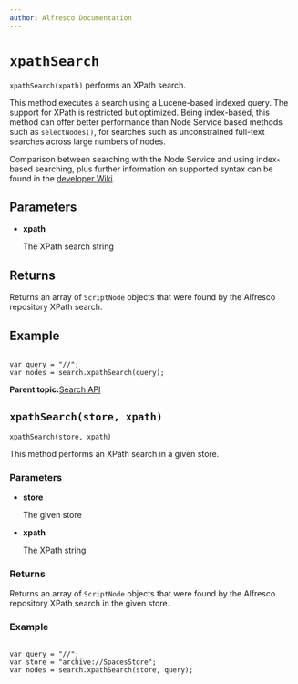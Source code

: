 ```yaml
---
author: Alfresco Documentation
---
```


# ``xpathSearch``

`xpathSearch(xpath)` performs an XPath search.

This method executes a search using a Lucene-based indexed query. The support for XPath is restricted but optimized. Being index-based, this method can offer better performance than Node Service based methods such as `selectNodes()`, for searches such as unconstrained full-text searches across large numbers of nodes.

Comparison between searching with the Node Service and using index-based searching, plus further information on supported syntax can be found in the [developer Wiki](http://wiki.alfresco.com/wiki/Search_Documentation).

## Parameters

-   **xpath**

    The XPath search string


## Returns

Returns an array of `ScriptNode` objects that were found by the Alfresco repository XPath search.

## Example

```

var query = "//";
var nodes = search.xpathSearch(query);
```

**Parent topic:**[Search API](../references/API-JS-Search.md)

## `xpathSearch(store, xpath)`

`xpathSearch(store, xpath)`

This method performs an XPath search in a given store.

### Parameters

-   **store**

    The given store

-   **xpath**

    The XPath string


### Returns

Returns an array of `ScriptNode` objects that were found by the Alfresco repository XPath search in the given store.

### Example

```

var query = "//";
var store = "archive://SpacesStore"; 
var nodes = search.xpathSearch(store, query);

```

